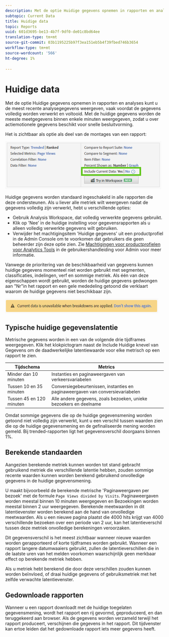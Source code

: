 ```yaml
---
description: Met de optie Huidige gegevens opnemen in rapporten en analyses kunt u de meest recente analysegegevens weergeven, vaak voordat de gegevens volledig worden verwerkt en voltooid. Met de huidige gegevens worden de meeste meetgegevens binnen enkele minuten weergegeven, zodat u over actiemotionele gegevens beschikt voor snelle besluitvorming.
subtopic: Current Data
title: Huidige data
topic: Reports
uuid: 601d3695-be13-4b7f-9df0-de01c8bd64ee
translation-type: tm+mt
source-git-commit: 03b1195225b97f3ea151eb5b4f39fbed746b3654
workflow-type: tm+mt
source-wordcount: '566'
ht-degree: 1%

---
```



# Huidige data

Met de optie Huidige gegevens opnemen in rapporten en analyses kunt u de meest recente analysegegevens weergeven, vaak voordat de gegevens volledig worden verwerkt en voltooid. Met de huidige gegevens worden de meeste meetgegevens binnen enkele minuten weergegeven, zodat u over actiemotionele gegevens beschikt voor snelle besluitvorming.

Het is zichtbaar als optie als deel van de montages van een rapport:

![Huidige gegevensschermafbeelding](assets/current_data.png)

Huidige gegevens worden standaard ingeschakeld in alle rapporten die deze ondersteunen. Als u liever alle metriek wilt weergeven nadat de gegevens volledig zijn verwerkt, hebt u verschillende opties:

* Gebruik Analysis Workspace, dat volledig verwerkte gegevens gebruikt.
* Klik op &#39;Nee&#39; in de huidige instelling voor gegevensrapporten als u alleen volledig verwerkte gegevens wilt gebruiken.
* Verwijder het machtigingsitem &#39;Huidige gegevens&#39; uit een productprofiel in de Admin Console om te voorkomen dat gebruikers die geen beheerder zijn deze optie zien. Zie [Machtigingen voor productprofielen voor Analytics Tools](/help/admin/admin-console/permissions/analytics-tools.md) in de gebruikershandleiding voor Admin voor meer informatie.

Vanwege de prioritering van de beschikbaarheid van gegevens kunnen huidige gegevens momenteel niet worden gebruikt met segmenten, classificaties, indelingen, verf en sommige metriek. Als één van deze eigenschappen wordt gebruikt, worden de huidige gegevens gedwongen aan &quot;Nr&quot;in het rapport en een gele mededeling getoond die verklaart waarom de huidige gegevens niet beschikbaar zijn.

![Huidige gegevensmelding](assets/current_data_notice.png)

## Typische huidige gegevenslatentie

Metrische gegevens worden in een van de volgende drie tijdframes weergegeven. Klik het klokpictogram naast de Include Huidige knevel van Gegevens om de daadwerkelijke latentiewaarde voor elke metrisch op een rapport te zien.

| Tijdschema | Metrics |
| --- | --- |
| Minder dan 10 minuten | Instanties en paginaweergaven van verkeersvariabelen |
| Tussen 10 en 35 minuten | Conversiegebeurtenissen, instanties en paginaweergaven van conversievariabelen |
| Tussen 45 en 120 minuten | Alle andere gegevens, zoals bezoeken, unieke bezoekers en deelname |

Omdat sommige gegevens die op de huidige gegevensmening worden getoond niet volledig zijn verwerkt, kunt u een verschil tussen waarden zien die op de huidige gegevensmening en de gefinaliseerde mening worden gemeld. Bij trended-rapporten ligt het gegevensverschil doorgaans binnen 1%.

## Berekende standaarden

Aangezien berekende metriek kunnen worden tot stand gebracht gebruikend metriek die verschillende latentie hebben, zouden sommige recente waarden kunnen worden berekend gebruikend onvolledige gegevens in de huidige gegevensmening.

U maakt bijvoorbeeld de berekende metrische &#39;Paginaweergaven per bezoek&#39; met de formule `Page Views divided by Visits`. Paginaweergaven worden meestal binnen 10 minuten weergegeven en Bezoekingen worden meestal binnen 2 uur weergegeven. Berekende meetwaarden in dit latentievenster worden berekend aan de hand van onvolledige meetwaarden. Als u een nieuwe pagina plaatst die 4000 hits krijgt van 4000 verschillende bezoeken over een periode van 2 uur, kan het latentieverschil tussen deze metriek onvolledige berekeningen veroorzaken.

Dit gegevensverschil is het meest zichtbaar wanneer nieuwe waarden worden gerapporteerd of korte tijdframes worden gebruikt. Wanneer een rapport langere datumwaaiers gebruikt, zullen de latentieverschillen die in de laatste uren van het melden voorkomen waarschijnlijk geen merkbaar effect op berekende metriek hebben.

Als u metriek hebt berekend die door deze verschillen zouden kunnen worden beïnvloed, of draai huidige gegevens of gebruiksmetriek met het zelfde verwachte latentievenster.

## Gedownloade rapporten

Wanneer u een rapport downloadt met de huidige toegelaten gegevensmening, wordt het rapport een rij gevormd, geproduceerd, en dan teruggekeerd aan browser. Als de gegevens worden verzameld terwijl het rapport produceert, verschijnen die gegevens in het rapport. Dit tijdvenster kan ertoe leiden dat het gedownloade rapport iets meer gegevens heeft.
